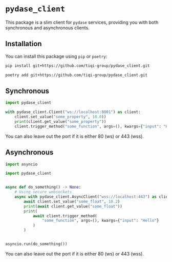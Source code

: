 # `pydase_client`

This package is a slim client for `pydase` services, providing you with both synchronous
and asynchronous clients.

## Installation

You can install this package using `pip` or `poetry`:

```bash
pip install git+https://github.com/tiqi-group/pydase_client.git
```

```bash
poetry add git+https://github.com/tiqi-group/pydase_client.git
```

## Synchronous
```python
import pydase_client

with pydase_client.Client("ws://localhost:8001") as client:
    client.set_value("some_property", 10.0))
    print(client.get_value("some_property"))
    client.trigger_method("some_function", args=(), kwargs={"input": "Hello"})
```

You can also leave out the port if it is either 80 (ws) or 443 (wss).

## Asynchronous
```python
import asyncio

import pydase_client


async def do_something() -> None:
    # Using secure websockets
    async with pydase_client.AsyncClient("wss://localhost:443") as client:
        await client.set_value("some_float", 10.2)
        print(await client.get_value("some_float"))
        print(
            await client.trigger_method(
                "some_function", args=(), kwargs={"input": "Hello"}
            )
        )


asyncio.run(do_something())
```

You can also leave out the port if it is either 80 (ws) or 443 (wss).
